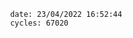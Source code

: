 

                date: 23/04/2022 16:52:44
                cycles: 67020

                         